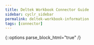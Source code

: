 ```yaml
---
title: Deltek Workbook Connector Guide
sidebar: cyclr_sidebar
permalink: deltek-workbook-information
tags: [connector]
---
```

{::options parse_block_html="true" /}
